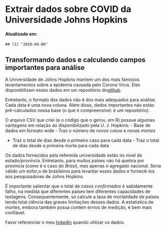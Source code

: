 
<!-- README.md is generated from README.Rmd. Please edit that file -->

# Extrair dados sobre COVID da Universidade Johns Hopkins

#### Atualizado em:

    ## [1] "2020-04-06"

## Transformando dados e calculando campos importantes para análise

A Universidade de Johns Hopkins mantem um dos mais famosos levantamentos
sobre a epidemia causada pelo Corona Vírus. Eles disponibilizam esses
dados em um repositório
do[github](https://github.com/CSSEGISandData/COVID-19).

Entretanto, o formato dos dados não é dos mais adequados para análise.
Cada data é uma nova coluna. Além disso, dados importantes náo estáo
pré-calculados nessa base (o que é compreensível: é um repositório).

O arquivo CSV que criei (e o código que o gerou, em R) possue algumas
vantagens em relação ao disponibilizado pela U. J. Hopkins: - Base de
dados em formato wide - Traz o número de *novos casos* e *novas mortes*
- Traz o total de dias desde o primeiro caso para cada data - Traz o
total de dias desde a primeira morte para cada data

Os dados fornecidos pela refereida universidade estão no nível do
estado/província. Entretanto, para muitos países náo há quebra por
província (como é o caso do *Brasi*), mas apenas o agregado nacional.
Seria válido um esfor;o de brasileiros para levantar esses dados e
fornecê-los aos pesquisadores de Johns Hopkins.

É importante salientar que o total de *casos confirmados* é sabidamente
falho, na medida que diferentes países tem diferentes capacidades de
testagens. Consequentemente, só calcule a taxa de mortalidade de países
tendo total ciência das graves limitações desses dados. A estatística de
mortes, embora também possa contem errros de medição, é bem mais
confiável.

Favor referenciar o meu
[linkedin](https://www.linkedin.com/in/saulo-said-b43356a1/) quando
utilizar os dados.
